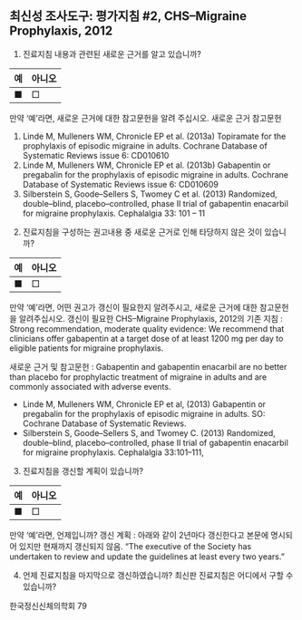 ## 최신성 조사도구: 평가지침 #2, CHS–Migraine Prophylaxis, 2012

1) 진료지침 내용과 관련된 새로운 근거를 알고 있습니까?

| 예  | 아니오 |
| :-- | :----- |
| ■   | □      |

만약 ‘예’라면, 새로운 근거에 대한 참고문헌을 알려 주십시오.
새로운 근거 참고문헌
1.  Linde M, Mulleners WM, Chronicle EP et al. (2013a) Topiramate for the prophylaxis of episodic migraine in adults. Cochrane Database of Systematic Reviews issue 6: CD010610
2.  Linde M, Mulleners WM, Chronicle EP et al. (2013b) Gabapentin or pregabalin for the prophylaxis of episodic migraine in adults. Cochrane Database of Systematic Reviews issue 6: CD010609
3.  Silberstein S, Goode–Sellers S, Twomey C et al. (2013) Randomized, double–blind, placebo–controlled, phase II trial of gabapentin enacarbil for migraine prophylaxis. Cephalalgia 33: 101 – 11

2) 진료지침을 구성하는 권고내용 중 새로운 근거로 인해 타당하지 않은 것이 있습니까?

| 예  | 아니오 |
| :-- | :----- |
| ■   | □      |

만약 ‘예’라면, 어떤 권고가 갱신이 필요한지 알려주시고, 새로운 근거에 대한 참고문헌을 알려주십시오.
갱신이 필요한 CHS–Migraine Prophylaxis, 2012의 기존 지침
: Strong recommendation, moderate quality evidence: We recommend that clinicians offer gabapentin at a target dose of at least 1200 mg per day to eligible patients for migraine prophylaxis.

새로운 근거 및 참고문헌
: Gabapentin and gabapentin enacarbil are no better than placebo for prophylactic treatment of migraine in adults and are commonly associated with adverse events.
- Linde M, Mulleners WM, Chronicle EP et al, (2013) Gabapentin or pregabalin for the prophylaxis of episodic migraine in adults. SO: Cochrane Database of Systematic Reviews.
- Silberstein S, Goode–Sellers S, and Twomey C. (2013) Randomized, double–blind, placebo–controlled, phase II trial of gabapentin enacarbil for migraine prophylaxis. Cephalalgia 33:101–111,

3) 진료지침을 갱신할 계획이 있습니까?

| 예  | 아니오 |
| :-- | :----- |
| ■   | □      |

만약 ‘예’라면, 언제입니까?
갱신 계획
: 아래와 같이 2년마다 갱신한다고 본문에 명시되어 있지만 현재까지 갱신되지 않음.
“The executive of the Society has undertaken to review and update the guidelines at least every two years.”

4) 언제 진료지침을 마지막으로 갱신하였습니까?
최신판 진료지침은 어디에서 구할 수 있습니까?

한국정신신체의학회
<PAGE>79